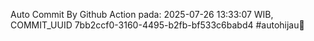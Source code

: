Auto Commit By Github Action pada: 2025-07-26 13:33:07 WIB, COMMIT_UUID 7bb2ccf0-3160-4495-b2fb-bf533c6babd4 #autohijau🗿
